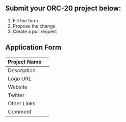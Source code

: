 ## Submit your ORC-20 project below:

1. Fill the form
2. Propose the change
3. Create a pull request

## Application Form
| Project Name  |                         |
|---------------|-------------------------|
| Description   |                         |
| Logo URL      |                         |
| Website       |                         |
| Twitter       |                         |
| Other Links   |                         |
| Comment       |                         |
